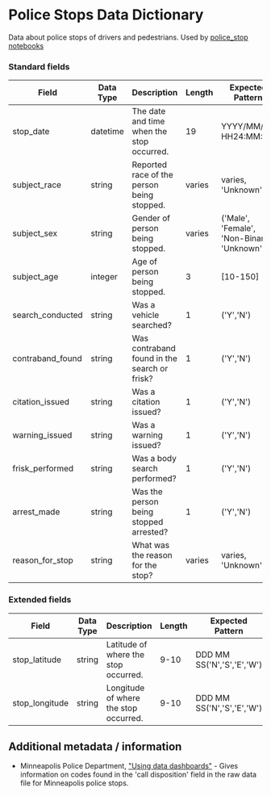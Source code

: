 # Police Stops Data Dictionary  
Data about police stops of drivers and pedestrians. Used by [police_stop notebooks](../../notebooks/police_stops/)  

### Standard fields  
| Field | Data Type | Description | Length | Expected Pattern | null? |  
| ----- | ---- | ---- | ---- | ---- |---- |  
| stop_date | datetime | The date and time when the stop occurred. | 19 | YYYY/MM/DD HH24:MM:SS |no |  
| subject_race | string | Reported race of the person being stopped. | varies | varies, 'Unknown' | yes |  
| subject_sex | string | Gender of person being stopped. | varies | ('Male', 'Female', 'Non-Binary', 'Unknown') | yes |  
| subject_age | integer | Age of person being stopped. | 3 | [10-150] | yes |  
| search_conducted | string | Was a vehicle searched? | 1 | ('Y','N') | yes |  
| contraband_found | string | Was contraband found in the search or frisk? | 1 | ('Y','N') | yes |  
| citation_issued | string | Was a citation issued? | 1 | ('Y','N') | yes |  
| warning_issued | string | Was a warning issued? | 1 | ('Y','N') | yes |  
| frisk_performed | string | Was a body search performed? | 1 | ('Y','N') | yes |  
| arrest_made | string | Was the person being stopped arrested? | 1 | ('Y','N') | yes |  
| reason_for_stop | string | What was the reason for the stop? | varies | varies, 'Unknown' | yes |  

### Extended fields  
| Field | Data Type | Description | Length | Expected Pattern | null? |  
| ----- | ---- | ---- | ---- | ---- |---- |  
| stop_latitude | string | Latitude of where the stop occurred. | 9-10 | DDD MM SS('N','S','E','W') |---- |  
| stop_longitude | string | Longitude of where the stop occurred. | 9-10 | DDD MM SS('N','S','E','W') |---- |  


## Additional metadata / information

- Minneapolis Police Department, ["Using data dashboards"](https://www.minneapolismn.gov/resident-services/public-safety/police-public-safety/crime-maps-dashboards/using-police-dashboards/) - Gives information on codes found in the 'call disposition' field in the raw data file for Minneapolis police stops.